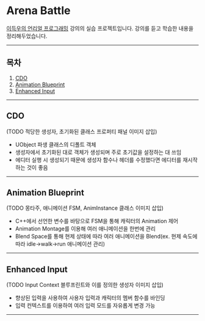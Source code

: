 # Arena Battle

[이득우의 언리얼 프로그래밍](https://www.inflearn.com/course/%EC%9D%B4%EB%93%9D%EC%9A%B0-%EC%96%B8%EB%A6%AC%EC%96%BC-%ED%94%84%EB%A1%9C%EA%B7%B8%EB%9E%98%EB%B0%8D-part-2) 강의의 실습 프로젝트입니다.
강의를 듣고 학습한 내용을 정리해두었습니다.

---

## 목차
  1. [CDO](#CDO)
  2. [Animation Blueprint](#animation-blueprint)
  3. [Enhanced Input](#enhanced-input)
---

## CDO   
(TODO 적당한 생성자, 초기화된 클래스 프로퍼티 패널 이미지 삽입)
   - UObject 파생 클래스의 디폴트 객체   
   - 생성자에서 초기화된 대로 객체가 생성되며 주로 초기값을 설정하는 대 쓰임   
   - 에디터 실행 시 생성되기 때문에 생성자 함수나 헤더를 수정했다면 에디터를 재시작하는 것이 좋음   


---

## Animation Blueprint   
 (TODO 몽타주, 애니메이션 FSM, AnimInstance 클래스 이미지 삽입)
   - C++에서 선언한 변수를 바탕으로 FSM을 통해 캐릭터의 Animation 제어   
   - Animation Montage를 이용해 여러 애니메이션을 한번에 관리   
   - Blend Space를 통해 현제 상태에 따라 여러 애니메이션을 Blend(ex. 현제 속도에 따라 idle->walk->run 애니메이션 관리)   

---

## Enhanced Input
 (TODO Input Context 블루프린트와 이를 정의한 생성자 이미지 삽입)
   - 향상된 입력을 사용하여 사용자 입력과 캐릭터의 멤버 함수를 바인딩   
   - 입력 컨텍스트를 이용하여 여러 입력 모드를 자유롭게 변경 가능

---

